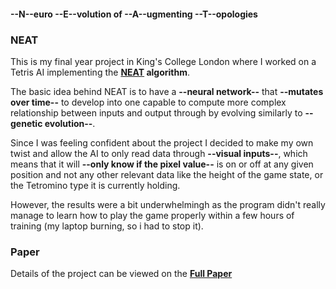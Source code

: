 
#### --N--euro --E--volution of --A--ugmenting --T--opologies


### NEAT
This is my final year project in King's College London where I worked on a Tetris AI implementing the **[NEAT](https://en.wikipedia.org/wiki/Neuroevolution_of_augmenting_topologies) algorithm**. 

The basic idea behind NEAT is to have a **--neural network--** that **--mutates over time--** to develop into one capable to compute more complex relationship between inputs and output through by evolving similarly to **--genetic evolution--**.

Since I was feeling confident about the project I decided to make my own twist and allow the AI to only read data through **--visual inputs--**, which means that it will **--only know if the pixel value--** is on or off at any given position and not any other relevant data like the height of the game state, or the Tetromino type it is currently holding.

However, the results were a bit underwhelmingh as the program didn't really manage to learn how to play the game properly within a few hours of training (my laptop burning, so i had to stop it).

### Paper
Details of the project can be viewed on the [**Full Paper**]([DATAPATH]/6CCS3PRJ_Final_Year0_2cm.pdf)
